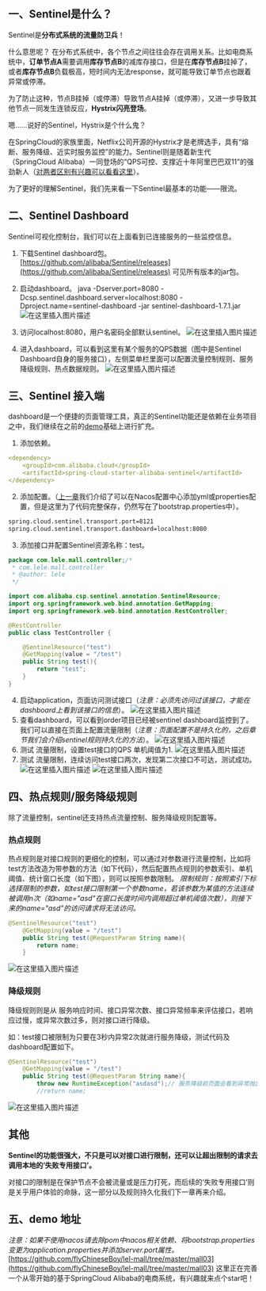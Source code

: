 
## 一、Sentinel是什么？
  Sentinel是**分布式系统的流量防卫兵**！  
 
 什么意思呢？ 在分布式系统中，各个节点之间往往会存在调用关系。比如电商系统中，**订单节点A**需要调用**库存节点B**的减库存接口，但是在**库存节点B**挂掉了，或者**库存节点B**负载极高，短时间内无法response，就可能导致订单节点也跟着异常或停滞。
 
 为了防止这种，节点B挂掉（或停滞）导致节点A挂掉（或停滞），又进一步导致其他节点一同发生连锁反应，**Hystrix闪亮登场**。

  嗯……说好的Sentinel，Hystrix是个什么鬼？
   
   在SpringCloud的家族里面，Netflix公司开源的Hystrix才是老牌选手，具有“熔断、服务降级、近实时服务监控”的能力。Sentinel则是随着新生代（SpringCloud Alibaba）一同登场的“QPS可控、支撑近十年阿里巴巴双11”的强劲新人（[对两者区别有兴趣可以看看这里](https://www.cnblogs.com/zhyg/p/11474406.html)）。
   
   为了更好的理解Sentinel，我们先来看一下Sentinel最基本的功能——限流。

## 二、Sentinel Dashboard
  Sentinel可视化控制台，我们可以在上面看到已连接服务的一些监控信息。
  1. 下载Sentinel dashboard包。
  [https://github.com/alibaba/Sentinel/releases](https://github.com/alibaba/Sentinel/releases) 可见所有版本的jar包。
  2. 启动dashboard。
  java -Dserver.port=8080 -Dcsp.sentinel.dashboard.server=localhost:8080 -Dproject.name=sentinel-dashboard -jar sentinel-dashboard-1.7.1.jar
  ![在这里插入图片描述](https://img-blog.csdnimg.cn/20200406213054797.png?x-oss-process=image/watermark,type_ZmFuZ3poZW5naGVpdGk,shadow_10,text_aHR0cHM6Ly9ibG9nLmNzZG4ubmV0L3FxXzM1OTQ2OTY5,size_16,color_FFFFFF,t_70)
  

3. 访问localhost:8080，用户名密码全部默认sentinel。
  ![在这里插入图片描述](https://img-blog.csdnimg.cn/20200406212951646.png?x-oss-process=image/watermark,type_ZmFuZ3poZW5naGVpdGk,shadow_10,text_aHR0cHM6Ly9ibG9nLmNzZG4ubmV0L3FxXzM1OTQ2OTY5,size_16,color_FFFFFF,t_70)
  4. 进入dashboard，可以看到这里有某个服务的QPS数据（图中是Sentinel Dashboard自身的服务接口），左侧菜单栏里面可以配置流量控制规则、服务降级规则、热点数据规则。
  ![在这里插入图片描述](https://img-blog.csdnimg.cn/20200406214140565.png?x-oss-process=image/watermark,type_ZmFuZ3poZW5naGVpdGk,shadow_10,text_aHR0cHM6Ly9ibG9nLmNzZG4ubmV0L3FxXzM1OTQ2OTY5,size_16,color_FFFFFF,t_70)
  
## 三、Sentinel 接入端
  dashboard是一个便捷的页面管理工具，真正的Sentinel功能还是依赖在业务项目之中，我们继续在之前的[demo](https://github.com/flyChineseBoy/lel-mall/tree/master/mall01/mall)基础上进行扩充。
  1.  添加依赖。
```yaml
<dependency>
    <groupId>com.alibaba.cloud</groupId>
    <artifactId>spring-cloud-starter-alibaba-sentinel</artifactId>
</dependency>
```
  2. 添加配置。（[上一章](https://blog.csdn.net/qq_35946969/article/details/105279770)我们介绍了可以在Nacos配置中心添加yml或properties配置，但是这里为了代码完整保存，仍然写在了bootstrap.properties中）。
  
```bash
spring.cloud.sentinel.transport.port=8121
spring.cloud.sentinel.transport.dashboard=localhost:8080
```

  3.  添加接口并配置Sentinel资源名称：test。
   

```java
package com.lele.mall.controller;/*
 * com.lele.mall.controller
 * @author: lele
 */

import com.alibaba.csp.sentinel.annotation.SentinelResource;
import org.springframework.web.bind.annotation.GetMapping;
import org.springframework.web.bind.annotation.RestController;

@RestController
public class TestController {

    @SentinelResource("test")
    @GetMapping(value = "/test")
    public String test(){
        return "test";
    }
}
```

  4. 启动application，页面访问测试接口（*注意：必须先访问过该接口，才能在dashboard上看到该接口的信息*）。
  ![在这里插入图片描述](https://img-blog.csdnimg.cn/20200406223342583.png?x-oss-process=image/watermark,type_ZmFuZ3poZW5naGVpdGk,shadow_10,text_aHR0cHM6Ly9ibG9nLmNzZG4ubmV0L3FxXzM1OTQ2OTY5,size_16,color_FFFFFF,t_70)
  5.   查看dashboard，可以看到order项目已经被sentinel dashboard监控到了。我们可以直接在页面上配置流量限制（*注意：页面配置不是持久化的，之后章节我们会介绍sentinel规则持久化的方法*）。
  ![在这里插入图片描述](https://img-blog.csdnimg.cn/20200406223541753.png?x-oss-process=image/watermark,type_ZmFuZ3poZW5naGVpdGk,shadow_10,text_aHR0cHM6Ly9ibG9nLmNzZG4ubmV0L3FxXzM1OTQ2OTY5,size_16,color_FFFFFF,t_70)
  6. 测试 流量限制，设置test接口的QPS 单机阈值为1.
  ![在这里插入图片描述](https://img-blog.csdnimg.cn/20200406223748172.png?x-oss-process=image/watermark,type_ZmFuZ3poZW5naGVpdGk,shadow_10,text_aHR0cHM6Ly9ibG9nLmNzZG4ubmV0L3FxXzM1OTQ2OTY5,size_16,color_FFFFFF,t_70)
  7.  测试 流量限制，连续访问test接口两次，发现第二次接口不可达，测试成功。
  ![在这里插入图片描述](https://img-blog.csdnimg.cn/2020040622391747.png?x-oss-process=image/watermark,type_ZmFuZ3poZW5naGVpdGk,shadow_10,text_aHR0cHM6Ly9ibG9nLmNzZG4ubmV0L3FxXzM1OTQ2OTY5,size_16,color_FFFFFF,t_70)
  ![在这里插入图片描述](https://img-blog.csdnimg.cn/20200406223932808.png?x-oss-process=image/watermark,type_ZmFuZ3poZW5naGVpdGk,shadow_10,text_aHR0cHM6Ly9ibG9nLmNzZG4ubmV0L3FxXzM1OTQ2OTY5,size_16,color_FFFFFF,t_70)
## 四、热点规则/服务降级规则
  除了流量控制，sentinel还支持热点流量控制、服务降级规则配置等。
  
### 热点规则
   热点规则是对接口规则的更细化的控制，可以通过对参数进行流量控制，比如将test方法改造为带参数的方法（如下代码），然后配置热点规则的参数索引、单机阈值、统计窗口长度（如下图），则可以按照参数限制。
   *限制规则：按照索引下标选择限制的参数，如test接口限制第一个参数name，若该参数为某值的方法连续被调用n次（如name="asd"在窗口长度时间内调用超过单机阈值次数），则接下来的name="asd"的访问请求将无法访问。*
   

```java
@SentinelResource("test")
    @GetMapping(value = "/test")
    public String test(@RequestParam String name){
        return name;
    }
```
   ![在这里插入图片描述](https://img-blog.csdnimg.cn/20200406231240159.png?x-oss-process=image/watermark,type_ZmFuZ3poZW5naGVpdGk,shadow_10,text_aHR0cHM6Ly9ibG9nLmNzZG4ubmV0L3FxXzM1OTQ2OTY5,size_16,color_FFFFFF,t_70)
### 降级规则
  降级规则则是从 服务响应时间、接口异常次数、接口异常频率来评估接口，若响应过慢，或异常次数过多，则对接口进行降级。
 
 如：test接口被限制为只要在3秒内异常2次就进行服务降级，测试代码及dashboard配置如下。
 

```java
@SentinelResource("test")
    @GetMapping(value = "/test")
    public String test(@RequestParam String name){
        throw new RuntimeException("asdasd");// 服务降级前页面会看到异常抛出asdasd，服务降级后不会有该信息
        //return name;
```

![在这里插入图片描述](https://img-blog.csdnimg.cn/20200406231727561.png?x-oss-process=image/watermark,type_ZmFuZ3poZW5naGVpdGk,shadow_10,text_aHR0cHM6Ly9ibG9nLmNzZG4ubmV0L3FxXzM1OTQ2OTY5,size_16,color_FFFFFF,t_70)
## 其他
**Sentinel的功能很强大，不只是可以对接口进行限制，还可以让超出限制的请求去调用本地的‘失败专用接口’。**

  对接口的限制是在保护节点不会被流量或是压力打死，而后续的‘失败专用接口’则是关乎用户体验的命脉，这一部分以及规则持久化我们下一章再来介绍。

## 五、demo 地址
 *注意：如果不使用nacos请去除pom中nacos相关依赖、将bootstrap.properties变更为application.properties并添加server.port属性。*
 [https://github.com/flyChineseBoy/lel-mall/tree/master/mall03](https://github.com/flyChineseBoy/lel-mall/tree/master/mall03)
  这里正在完善一个从零开始的基于SpringCloud Alibaba的电商系统，有兴趣就来点个star吧！
